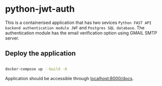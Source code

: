 # python-jwt-auth


This is a containerised application that has two sevices `Python FAST API backend authentication module JWT` and `Postgres SQL database`. The authentication module has the email verification option using GMAIL SMTP server.

## Deploy the application

```bash

docker-compose up --build -d
```

Application should be accessible through [localhost:8000/docs](localhost:8000/docs).